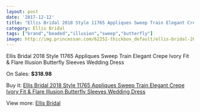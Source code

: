 ```yaml
---
layout: post
date: '2017-12-12'
title: "Ellis Bridal 2018 Style 11765 Appliques Sweep Train Elegant Crepe Ivory Fit & Flare Illusion Butterfly Sleeves Wedding Dress"
category: Ellis Bridal
tags: ["brand","beaded","illusion","sweep","butterfly"]
image: http://img.princessan.com/62252-thickbox_default/ellis-bridal-2018-style-11765-appliques-sweep-train-elegant-crepe-ivory-fit-flare-illusion-butterfly-sleeves-wedding-dress.jpg
---
```

Ellis Bridal 2018 Style 11765 Appliques Sweep Train Elegant Crepe Ivory Fit & Flare Illusion Butterfly Sleeves Wedding Dress

On Sales: **$318.98**
<a href="https://www.princessan.com/en/ellis-bridal/27831-ellis-bridal-2018-style-11765-appliques-sweep-train-elegant-crepe-ivory-fit-flare-illusion-butterfly-sleeves-wedding-dress.html"><amp-img layout="responsive" width="600" height="600" src="//img.princessan.com/62252-thickbox_default/ellis-bridal-2018-style-11765-appliques-sweep-train-elegant-crepe-ivory-fit-flare-illusion-butterfly-sleeves-wedding-dress.jpg" alt="Ellis Bridal 2018 Style 11765 Appliques Sweep Train Elegant Crepe Ivory Fit & Flare Illusion Butterfly Sleeves Wedding Dress 0" /></a>
<a href="https://www.princessan.com/en/ellis-bridal/27831-ellis-bridal-2018-style-11765-appliques-sweep-train-elegant-crepe-ivory-fit-flare-illusion-butterfly-sleeves-wedding-dress.html"><amp-img layout="responsive" width="600" height="600" src="//img.princessan.com/62255-thickbox_default/ellis-bridal-2018-style-11765-appliques-sweep-train-elegant-crepe-ivory-fit-flare-illusion-butterfly-sleeves-wedding-dress.jpg" alt="Ellis Bridal 2018 Style 11765 Appliques Sweep Train Elegant Crepe Ivory Fit & Flare Illusion Butterfly Sleeves Wedding Dress 1" /></a>
<a href="https://www.princessan.com/en/ellis-bridal/27831-ellis-bridal-2018-style-11765-appliques-sweep-train-elegant-crepe-ivory-fit-flare-illusion-butterfly-sleeves-wedding-dress.html"><amp-img layout="responsive" width="600" height="600" src="//img.princessan.com/62254-thickbox_default/ellis-bridal-2018-style-11765-appliques-sweep-train-elegant-crepe-ivory-fit-flare-illusion-butterfly-sleeves-wedding-dress.jpg" alt="Ellis Bridal 2018 Style 11765 Appliques Sweep Train Elegant Crepe Ivory Fit & Flare Illusion Butterfly Sleeves Wedding Dress 2" /></a>
<a href="https://www.princessan.com/en/ellis-bridal/27831-ellis-bridal-2018-style-11765-appliques-sweep-train-elegant-crepe-ivory-fit-flare-illusion-butterfly-sleeves-wedding-dress.html"><amp-img layout="responsive" width="600" height="600" src="//img.princessan.com/62253-thickbox_default/ellis-bridal-2018-style-11765-appliques-sweep-train-elegant-crepe-ivory-fit-flare-illusion-butterfly-sleeves-wedding-dress.jpg" alt="Ellis Bridal 2018 Style 11765 Appliques Sweep Train Elegant Crepe Ivory Fit & Flare Illusion Butterfly Sleeves Wedding Dress 3" /></a>

Buy it: [Ellis Bridal 2018 Style 11765 Appliques Sweep Train Elegant Crepe Ivory Fit & Flare Illusion Butterfly Sleeves Wedding Dress](https://www.princessan.com/en/ellis-bridal/27831-ellis-bridal-2018-style-11765-appliques-sweep-train-elegant-crepe-ivory-fit-flare-illusion-butterfly-sleeves-wedding-dress.html "Ellis Bridal 2018 Style 11765 Appliques Sweep Train Elegant Crepe Ivory Fit & Flare Illusion Butterfly Sleeves Wedding Dress")

View more: [Ellis Bridal](https://www.princessan.com/en/260-ellis-bridal "Ellis Bridal")